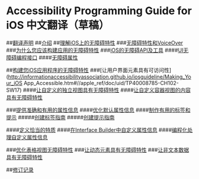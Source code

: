 ﻿# Accessibility Programming Guide for iOS 中文翻译（草稿）

##[翻译声明](http://informationaccessibilityassociation.github.io/iosguideline/declaration.htm)
##[介绍](http://informationaccessibilityassociation.github.io/iosguideline/Introduction.htm#//apple_ref/doc/uid/TP40008785-CH1-SW1)
##[理解iOS上的无障碍特性](http://informationaccessibilityassociation.github.io/iosguideline/Understanding_Accessibility_on_iOS.htm) 
###[无障碍特性和VoiceOver](http://informationaccessibilityassociation.github.io/iosguideline/Understanding_Accessibility_on_iOS.htm#//apple_ref/doc/uid/TP40008785-CH100-SW3)
###[为什么您应该构建应用的无障碍特性](http://informationaccessibilityassociation.github.io/iosguideline/Understanding_Accessibility_on_iOS.htm#//apple_ref/doc/uid/TP40008785-CH100-SW4)
###[iOS的无障碍API及工具](http://informationaccessibilityassociation.github.io/iosguideline/Understanding_Accessibility_on_iOS.htm#//apple_ref/doc/uid/TP40008785-CH100-SW2)
####[UI无障碍编程接口](http://informationaccessibilityassociation.github.io/iosguideline/Understanding_Accessibility_on_iOS.htm#//apple_ref/doc/uid/TP40008785-CH100-SW6)
####[无障碍属性](http://informationaccessibilityassociation.github.io/iosguideline/Understanding_Accessibility_on_iOS.htm#//apple_ref/doc/uid/TP40008785-CH100-SW7)

##[构建您iOS应用程序的无障碍特性](http://informationaccessibilityassociation.github.io/iosguideline/Making_Your_iOS_App_Accessible.htm#//apple_ref/doc/uid/TP40008785-CH102-SW5) 
###[让用户界面元素具有可访问性](http://informationaccessibilityassociation.github.io/iosguideline/Making_Your_iOS App_Accessible.htm#//apple_ref/doc/uid/TP40008785-CH102-SW17) 
####[让自定义的独立视图具有无障碍特性](http://informationaccessibilityassociation.github.io/iosguideline/Making_Your_iOS_App_Accessible.htm#//apple_ref/doc/uid/TP40008785-CH102-SW9)
####[让自定义容器视图的内容具有无障碍特性](http://informationaccessibilityassociation.github.io/iosguideline/Making_Your_iOS_App_Accessible.htm#//apple_ref/doc/uid/TP40008785-CH102-SW10)

###[提供准确和有用的属性信息](http://informationaccessibilityassociation.github.io/iosguideline/Making_Your_iOS_App_Accessible.htm#//apple_ref/doc/uid/TP40008785-CH102-SW4) 
####[优化默认属性信息](http://informationaccessibilityassociation.github.io/iosguideline/Making_Your_iOS_App_Accessible.htm#//apple_ref/doc/uid/TP40008785-CH102-SW8)
####[制作有用的标签和提示](http://informationaccessibilityassociation.github.io/iosguideline/Making_Your_iOS_App_Accessible.htm#//apple_ref/doc/uid/TP40008785-CH102-SW6) 
#####[创建标签指南](http://informationaccessibilityassociation.github.io/iosguideline/Making_Your_iOS_App_Accessible.htm#//apple_ref/doc/uid/TP40008785-CH102-SW20)
#####[创建提示指南](http://informationaccessibilityassociation.github.io/iosguideline/Making_Your_iOS_App_Accessible.htm#//apple_ref/doc/uid/TP40008785-CH102-SW11)

####[定义恰当的特质](http://informationaccessibilityassociation.github.io/iosguideline/Making_Your_iOS_App_Accessible.htm#//apple_ref/doc/uid/TP40008785-CH102-SW7)
####[在Interface Builder中自定义属性信息](http://informationaccessibilityassociation.github.io/iosguideline/Making_Your_iOS_App_Accessible.htm#//apple_ref/doc/uid/TP40008785-CH102-SW1)
####[编程化处理自定义属性信息](http://informationaccessibilityassociation.github.io/iosguideline/Making_Your_iOS_App_Accessible.htm#//apple_ref/doc/uid/TP40008785-CH102-SW2)

###[优化表格视图无障碍特性](http://informationaccessibilityassociation.github.io/iosguideline/Making_Your_iOS_App_Accessible.htm#//apple_ref/doc/uid/TP40008785-CH102-SW3)
###[让动态元素具有无障碍特性](http://informationaccessibilityassociation.github.io/iosguideline/Making_Your_iOS_App_Accessible.htm#//apple_ref/doc/uid/TP40008785-CH102-SW25)
###[让非文本数据具有无障碍特性](http://informationaccessibilityassociation.github.io/iosguideline/Making_Your_iOS_App_Accessible.htm#//apple_ref/doc/uid/TP40008785-CH102-SW26)

##[修订记录](http://informationaccessibilityassociation.github.io/iosguideline/Document_Revision_History.htm)
